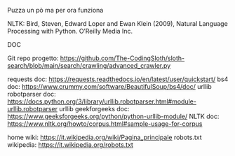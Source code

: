 Puzza un pò ma per ora funziona

NLTK: Bird, Steven, Edward Loper and Ewan Klein (2009), Natural Language Processing with Python. O’Reilly Media Inc.



DOC

Git repo progetto: https://github.com/The-CodingSloth/sloth-search/blob/main/search/crawling/advanced_crawler.py

requests doc: https://requests.readthedocs.io/en/latest/user/quickstart/
bs4 doc: https://www.crummy.com/software/BeautifulSoup/bs4/doc/
urllib robotparser doc: https://docs.python.org/3/library/urllib.robotparser.html#module-urllib.robotparser
urllib geekforgeeks doc: https://www.geeksforgeeks.org/python/python-urllib-module/
NLTK doc: https://www.nltk.org/howto/corpus.html#sample-usage-for-corpus

home wiki: https://it.wikipedia.org/wiki/Pagina_principale
robots.txt wikipedia: https://it.wikipedia.org/robots.txt